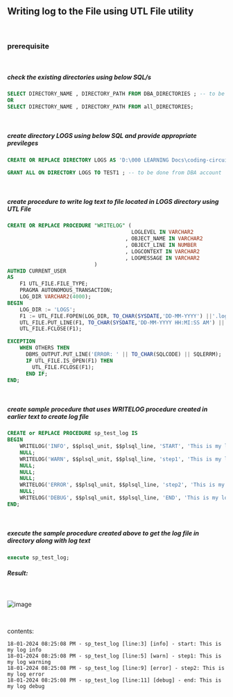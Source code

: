 
## Writing log to the File using UTL File utility  

<br>  

### prerequisite

<br>  

##### check the existing directories using below SQL/s

```sql
SELECT DIRECTORY_NAME , DIRECTORY_PATH FROM DBA_DIRECTORIES ; -- to be done from DBA account
OR
SELECT DIRECTORY_NAME , DIRECTORY_PATH FROM all_DIRECTORIES;
```

<br>  


##### create directory LOGS using below SQL  and provide appropriate previleges 

```sql
CREATE OR REPLACE DIRECTORY LOGS AS 'D:\000 LEARNING Docs\coding-circuit\logs\';
```


```sql
GRANT ALL ON DIRECTORY LOGS TO TEST1 ; -- to be done from DBA account
```
<br>  


##### create procedure to write log text to file located in LOGS directory using UTL File  


```sql
CREATE OR REPLACE PROCEDURE "WRITELOG" (
                                        LOGLEVEL IN VARCHAR2
                                      , OBJECT_NAME IN VARCHAR2
                                      , OBJECT_LINE IN NUMBER
                                      , LOGCONTEXT IN VARCHAR2
                                      , LOGMESSAGE IN VARCHAR2
                            ) 
AUTHID CURRENT_USER
AS
    F1 UTL_FILE.FILE_TYPE;
    PRAGMA AUTONOMOUS_TRANSACTION;
    LOG_DIR VARCHAR2(4000);
BEGIN
    LOG_DIR := 'LOGS';
    F1 := UTL_FILE.FOPEN(LOG_DIR, TO_CHAR(SYSDATE,'DD-MM-YYYY') ||'.log','a');
    UTL_FILE.PUT_LINE(F1, TO_CHAR(SYSDATE,'DD-MM-YYYY HH:MI:SS AM') || ' - ' || LOWER(OBJECT_NAME) || ' [line:'|| OBJECT_LINE || ']' || ' [' ||  LOWER(LOGLEVEL) || '] - ' || LOWER(LOGCONTEXT) || ': ' || LOGMESSAGE);
    UTL_FILE.FCLOSE(F1);

EXCEPTION
    WHEN OTHERS THEN
      DBMS_OUTPUT.PUT_LINE('ERROR: ' || TO_CHAR(SQLCODE) || SQLERRM);
      IF UTL_FILE.IS_OPEN(F1) THEN
        UTL_FILE.FCLOSE(F1);
      END IF;
END;
```

<br>  


##### create sample procedure that uses WRITELOG procedure created in earlier text to create log file

```sql
CREATE or REPLACE PROCEDURE sp_test_log IS
BEGIN
    WRITELOG('INFO', $$plsql_unit, $$plsql_line, 'START', 'This is my log info' );
    NULL;
    WRITELOG('WARN', $$plsql_unit, $$plsql_line, 'step1', 'This is my log warning');
    NULL;
    NULL;
    NULL;
    WRITELOG('ERROR', $$plsql_unit, $$plsql_line, 'step2', 'This is my log error');
    NULL;
    WRITELOG('DEBUG', $$plsql_unit, $$plsql_line, 'END', 'This is my log debug');
END;
```

<br>  

##### execute the sample procedure created above to get the log file in directory along with log text  

```sql
execute sp_test_log;
```

##### Result:  

<br>  


![image](https://github.com/codingcircuit/sql-learning/assets/156685688/3e13dbb8-1eb1-45cb-b2c4-e2384352ccc7)

<br>  

contents:

```
18-01-2024 08:25:08 PM - sp_test_log [line:3] [info] - start: This is my log info
18-01-2024 08:25:08 PM - sp_test_log [line:5] [warn] - step1: This is my log warning
18-01-2024 08:25:08 PM - sp_test_log [line:9] [error] - step2: This is my log error
18-01-2024 08:25:08 PM - sp_test_log [line:11] [debug] - end: This is my log debug

```

